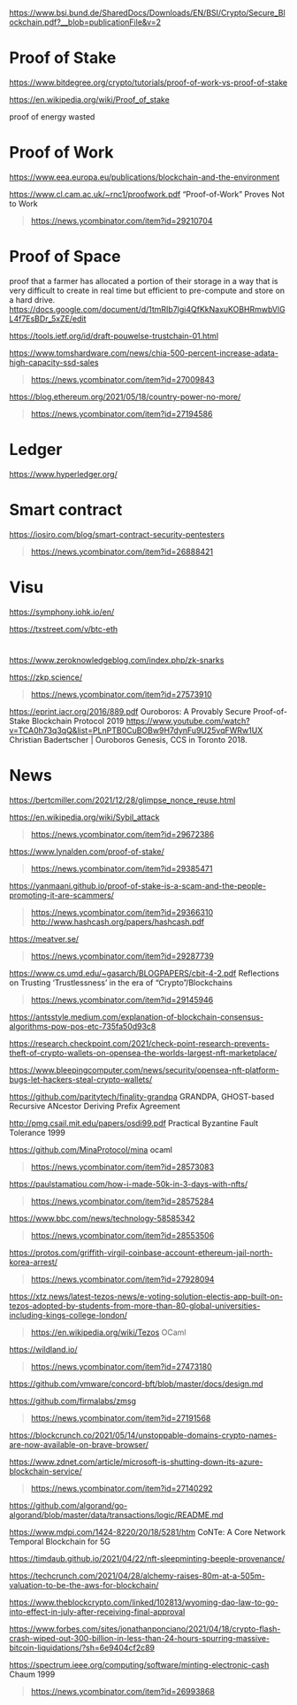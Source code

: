 https://www.bsi.bund.de/SharedDocs/Downloads/EN/BSI/Crypto/Secure_Blockchain.pdf?__blob=publicationFile&v=2

# Proof of Stake
https://www.bitdegree.org/crypto/tutorials/proof-of-work-vs-proof-of-stake

https://en.wikipedia.org/wiki/Proof_of_stake

proof of energy wasted

# Proof of Work
https://www.eea.europa.eu/publications/blockchain-and-the-environment

https://www.cl.cam.ac.uk/~rnc1/proofwork.pdf “Proof-of-Work” Proves Not to Work
> https://news.ycombinator.com/item?id=29210704

# Proof of Space
proof that a farmer has allocated a portion of their storage in a way
that is very difficult to create in real time but efficient to pre-compute and store on a hard drive.
https://docs.google.com/document/d/1tmRIb7lgi4QfKkNaxuKOBHRmwbVlGL4f7EsBDr_5xZE/edit

https://tools.ietf.org/id/draft-pouwelse-trustchain-01.html

https://www.tomshardware.com/news/chia-500-percent-increase-adata-high-capacity-ssd-sales
> https://news.ycombinator.com/item?id=27009843

https://blog.ethereum.org/2021/05/18/country-power-no-more/
> https://news.ycombinator.com/item?id=27194586

# Ledger
https://www.hyperledger.org/

# Smart contract
https://iosiro.com/blog/smart-contract-security-pentesters
> https://news.ycombinator.com/item?id=26888421

# Visu
https://symphony.iohk.io/en/

https://txstreet.com/v/btc-eth

#
https://www.zeroknowledgeblog.com/index.php/zk-snarks

https://zkp.science/
> https://news.ycombinator.com/item?id=27573910

https://eprint.iacr.org/2016/889.pdf Ouroboros: A Provably Secure Proof-of-Stake Blockchain Protocol 2019
https://www.youtube.com/watch?v=TCA0h73q3qQ&list=PLnPTB0CuBOBw9H7dynFu9U25vqFWRw1UX Christian Badertscher | Ouroboros Genesis, CCS in Toronto 2018.

# News
https://bertcmiller.com/2021/12/28/glimpse_nonce_reuse.html

https://en.wikipedia.org/wiki/Sybil_attack
> https://news.ycombinator.com/item?id=29672386

https://www.lynalden.com/proof-of-stake/
> https://news.ycombinator.com/item?id=29385471

https://yanmaani.github.io/proof-of-stake-is-a-scam-and-the-people-promoting-it-are-scammers/
> https://news.ycombinator.com/item?id=29366310
> http://www.hashcash.org/papers/hashcash.pdf

https://meatver.se/
> https://news.ycombinator.com/item?id=29287739

https://www.cs.umd.edu/~gasarch/BLOGPAPERS/cbit-4-2.pdf Reflections on Trusting ‘Trustlessness’ in the era of “Crypto”/Blockchains
> https://news.ycombinator.com/item?id=29145946

https://antsstyle.medium.com/explanation-of-blockchain-consensus-algorithms-pow-pos-etc-735fa50d93c8

https://research.checkpoint.com/2021/check-point-research-prevents-theft-of-crypto-wallets-on-opensea-the-worlds-largest-nft-marketplace/

https://www.bleepingcomputer.com/news/security/opensea-nft-platform-bugs-let-hackers-steal-crypto-wallets/

https://github.com/paritytech/finality-grandpa GRANDPA, GHOST-based Recursive ANcestor Deriving Prefix Agreement

http://pmg.csail.mit.edu/papers/osdi99.pdf Practical Byzantine Fault Tolerance 1999

https://github.com/MinaProtocol/mina ocaml
> https://news.ycombinator.com/item?id=28573083

https://paulstamatiou.com/how-i-made-50k-in-3-days-with-nfts/
> https://news.ycombinator.com/item?id=28575284

https://www.bbc.com/news/technology-58585342
> https://news.ycombinator.com/item?id=28553506

https://protos.com/griffith-virgil-coinbase-account-ethereum-jail-north-korea-arrest/
> https://news.ycombinator.com/item?id=27928094

https://xtz.news/latest-tezos-news/e-voting-solution-electis-app-built-on-tezos-adopted-by-students-from-more-than-80-global-universities-including-kings-college-london/
> https://en.wikipedia.org/wiki/Tezos OCaml

https://wildland.io/
> https://news.ycombinator.com/item?id=27473180

https://github.com/vmware/concord-bft/blob/master/docs/design.md

https://github.com/firmalabs/zmsg
> https://news.ycombinator.com/item?id=27191568

https://blockcrunch.co/2021/05/14/unstoppable-domains-crypto-names-are-now-available-on-brave-browser/

https://www.zdnet.com/article/microsoft-is-shutting-down-its-azure-blockchain-service/
> https://news.ycombinator.com/item?id=27140292

https://github.com/algorand/go-algorand/blob/master/data/transactions/logic/README.md

https://www.mdpi.com/1424-8220/20/18/5281/htm CoNTe: A Core Network Temporal Blockchain for 5G

https://timdaub.github.io/2021/04/22/nft-sleepminting-beeple-provenance/

https://techcrunch.com/2021/04/28/alchemy-raises-80m-at-a-505m-valuation-to-be-the-aws-for-blockchain/

https://www.theblockcrypto.com/linked/102813/wyoming-dao-law-to-go-into-effect-in-july-after-receiving-final-approval

https://www.forbes.com/sites/jonathanponciano/2021/04/18/crypto-flash-crash-wiped-out-300-billion-in-less-than-24-hours-spurring-massive-bitcoin-liquidations/?sh=6e9404cf2c89

https://spectrum.ieee.org/computing/software/minting-electronic-cash Chaum 1999
> https://news.ycombinator.com/item?id=26993868